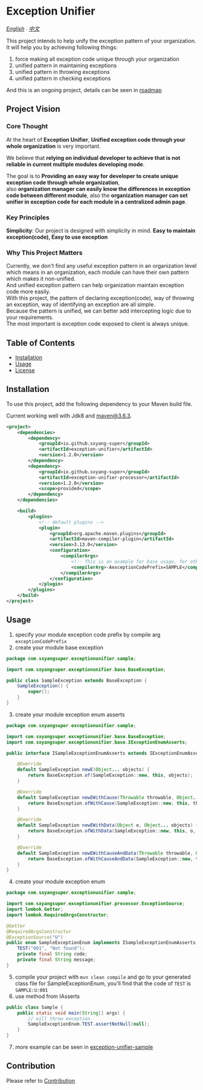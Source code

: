 # Exception Unifier

*[English](README.md) ∙ [中文](README.zh.md)*

This project intends to help unify the exception pattern of your organization.</br>
It will help you by achieving following things:
1. force making all exception code unique through your organization
2. unified pattern in maintaining exceptions
3. unified pattern in throwing exceptions
4. unified pattern in checking exceptions

And this is an ongoing project, details can be seen in [roadmap](ROADMAP.md)

## Project Vision

### Core Thought

At the heart of **Exception Unifier**, **Unified exception code through your whole organization** is very important.</br>

We believe that **relying on individual developer to achieve that is not reliable in current multiple modules developing mode**.</br>

The goal is to **Providing an easy way for developer to create unique exception code through whole organization**,</br>
also **organization manager can easily know the differences in exception code between different module**,
also the **organization manager can set unifier in exception code for each module in a centralized admin page**.

### Key Principles

**Simplicity**: Our project is designed with simplicity in mind. **Easy to maintain exception(code), Easy to use exception**

### Why This Project Matters

Currently, we don't find any useful exception pattern in an organization level which means in an organization, each module can have their own pattern which makes it non-unified.</br>
And unified exception pattern can help organization maintain exception code more easily.</br>
With this project, the pattern of declaring exception(code), way of throwing an exception, way of identifying an exception are all simple.</br>
Because the pattern is unified, we can better add intercepting logic due to your requirements.</br>
The most important is exception code exposed to client is always unique.

## Table of Contents
- [Installation](#Installation)
- [Usage](#Usage)
- [License](LICENSE)

## Installation

To use this project, add the following dependency to your Maven build file.

Current working well with Jdk8 and maven@3.6.3.

```xml
<project>
    <dependencies>
        <dependency>
            <groupId>io.github.sxyang-super</groupId>
            <artifactId>exception-unifier</artifactId>
            <version>1.2.0</version>
        </dependency>
        <dependency>
            <groupId>io.github.sxyang-super</groupId>
            <artifactId>exception-unifier-processor</artifactId>
            <version>1.2.0</version>
            <scope>provided</scope>
        </dependency>
    </dependencies>

    <build>
        <plugins>
            <!-- default plugins -->
            <plugin>
                <groupId>org.apache.maven.plugins</groupId>
                <artifactId>maven-compiler-plugin</artifactId>
                <version>3.13.0</version>
                <configuration>
                    <compilerArgs>
                        <!-- This is an example for base usage, for other usages, use different compile arg -->
                        <compilerArg>-AexceptionCodePrefix=SAMPLE</compilerArg>
                    </compilerArgs>
                </configuration>
            </plugin>
        </plugins>
    </build>
</project>
```

## Usage
1. specify your module exception code prefix by compile arg `exceptionCodePrefix`
2. create your module base exception
```java
package com.sxyangsuper.exceptionunifier.sample;

import com.sxyangsuper.exceptionunifier.base.BaseException;

public class SampleException extends BaseException {
    SampleException() {
        super();
    }
}
```
3. create your module exception enum asserts
```java
package com.sxyangsuper.exceptionunifier.sample;

import com.sxyangsuper.exceptionunifier.base.BaseException;
import com.sxyangsuper.exceptionunifier.base.IExceptionEnumAsserts;

public interface ISampleExceptionEnumAsserts extends IExceptionEnumAsserts<SampleException> {

    @Override
    default SampleException newE(Object... objects) {
        return BaseException.of(SampleException::new, this, objects);
    }

    @Override
    default SampleException newEWithCause(Throwable throwable, Object... objects) {
        return BaseException.ofWithCause(SampleException::new, this, throwable, objects);
    }

    @Override
    default SampleException newEWithData(Object o, Object... objects) {
        return BaseException.ofWithData(SampleException::new, this, o, objects);
    }

    @Override
    default SampleException newEWithCauseAndData(Throwable throwable, Object o, Object... objects) {
        return BaseException.ofWithCauseAndData(SampleException::new, this, throwable, o, objects);
    }
}
```
4. create your module exception enum
```java
package com.sxyangsuper.exceptionunifier.sample;

import com.sxyangsuper.exceptionunifier.processor.ExceptionSource;
import lombok.Getter;
import lombok.RequiredArgsConstructor;

@Getter
@RequiredArgsConstructor
@ExceptionSource("U")
public enum SampleExceptionEnum implements ISampleExceptionEnumAsserts {
    TEST("001", "Not found");
    private final String code;
    private final String message;
}
```
5. compile your project with `mvn clean compile` and go to your generated class file for SampleExceptionEnum, you'll find that the code of `TEST` is `SAMPLE:U:001`
6. use method from IAsserts
````java
public class Sample {
    public static void main(String[] args) {
        // will throw exception
        SampleExceptionEnum.TEST.assertNotNull(null);
    }
}
````
7. more example can be seen in [exception-unifier-sample](exception-unifier-sample/README.md)

## Contribution

Please refer to [Contribution](./CONTRIBUTION)
